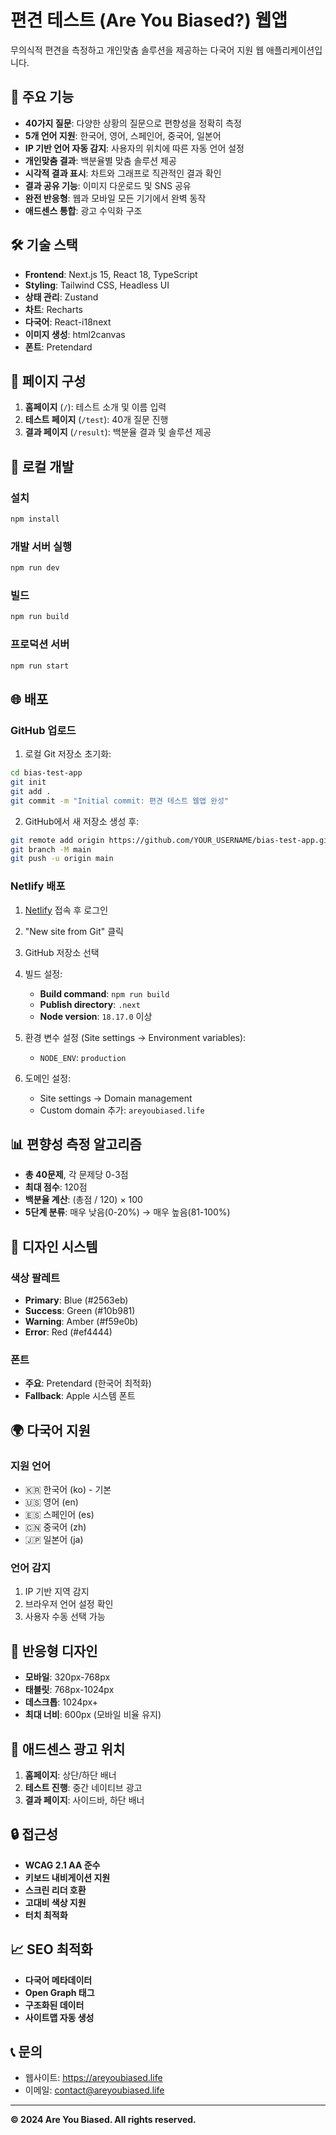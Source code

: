 # 편견 테스트 (Are You Biased?) 웹앱

무의식적 편견을 측정하고 개인맞춤 솔루션을 제공하는 다국어 지원 웹 애플리케이션입니다.

## 🌟 주요 기능

- **40가지 질문**: 다양한 상황의 질문으로 편향성을 정확히 측정
- **5개 언어 지원**: 한국어, 영어, 스페인어, 중국어, 일본어
- **IP 기반 언어 자동 감지**: 사용자의 위치에 따른 자동 언어 설정
- **개인맞춤 결과**: 백분율별 맞춤 솔루션 제공
- **시각적 결과 표시**: 차트와 그래프로 직관적인 결과 확인
- **결과 공유 기능**: 이미지 다운로드 및 SNS 공유
- **완전 반응형**: 웹과 모바일 모든 기기에서 완벽 동작
- **애드센스 통합**: 광고 수익화 구조

## 🛠 기술 스택

- **Frontend**: Next.js 15, React 18, TypeScript
- **Styling**: Tailwind CSS, Headless UI
- **상태 관리**: Zustand
- **차트**: Recharts
- **다국어**: React-i18next
- **이미지 생성**: html2canvas
- **폰트**: Pretendard

## 📱 페이지 구성

1. **홈페이지** (`/`): 테스트 소개 및 이름 입력
2. **테스트 페이지** (`/test`): 40개 질문 진행
3. **결과 페이지** (`/result`): 백분율 결과 및 솔루션 제공

## 🚀 로컬 개발

### 설치
```bash
npm install
```

### 개발 서버 실행
```bash
npm run dev
```

### 빌드
```bash
npm run build
```

### 프로덕션 서버
```bash
npm run start
```

## 🌐 배포

### GitHub 업로드

1. 로컬 Git 저장소 초기화:
```bash
cd bias-test-app
git init
git add .
git commit -m "Initial commit: 편견 테스트 웹앱 완성"
```

2. GitHub에서 새 저장소 생성 후:
```bash
git remote add origin https://github.com/YOUR_USERNAME/bias-test-app.git
git branch -M main
git push -u origin main
```

### Netlify 배포

1. [Netlify](https://app.netlify.com) 접속 후 로그인
2. "New site from Git" 클릭
3. GitHub 저장소 선택
4. 빌드 설정:
   - **Build command**: `npm run build`
   - **Publish directory**: `.next`
   - **Node version**: `18.17.0` 이상

5. 환경 변수 설정 (Site settings → Environment variables):
   - `NODE_ENV`: `production`

6. 도메인 설정:
   - Site settings → Domain management
   - Custom domain 추가: `areyoubiased.life`

## 📊 편향성 측정 알고리즘

- **총 40문제**, 각 문제당 0-3점
- **최대 점수**: 120점
- **백분율 계산**: (총점 / 120) × 100
- **5단계 분류**: 매우 낮음(0-20%) → 매우 높음(81-100%)

## 🎨 디자인 시스템

### 색상 팔레트
- **Primary**: Blue (#2563eb)
- **Success**: Green (#10b981)
- **Warning**: Amber (#f59e0b)
- **Error**: Red (#ef4444)

### 폰트
- **주요**: Pretendard (한국어 최적화)
- **Fallback**: Apple 시스템 폰트

## 🌍 다국어 지원

### 지원 언어
- 🇰🇷 한국어 (ko) - 기본
- 🇺🇸 영어 (en)
- 🇪🇸 스페인어 (es)
- 🇨🇳 중국어 (zh)
- 🇯🇵 일본어 (ja)

### 언어 감지
1. IP 기반 지역 감지
2. 브라우저 언어 설정 확인
3. 사용자 수동 선택 가능

## 📱 반응형 디자인

- **모바일**: 320px-768px
- **태블릿**: 768px-1024px
- **데스크톱**: 1024px+
- **최대 너비**: 600px (모바일 비율 유지)

## 🎯 애드센스 광고 위치

1. **홈페이지**: 상단/하단 배너
2. **테스트 진행**: 중간 네이티브 광고
3. **결과 페이지**: 사이드바, 하단 배너

## 🔒 접근성

- **WCAG 2.1 AA 준수**
- **키보드 내비게이션 지원**
- **스크린 리더 호환**
- **고대비 색상 지원**
- **터치 최적화**

## 📈 SEO 최적화

- **다국어 메타데이터**
- **Open Graph 태그**
- **구조화된 데이터**
- **사이트맵 자동 생성**

## 📞 문의

- 웹사이트: https://areyoubiased.life
- 이메일: contact@areyoubiased.life

---

**© 2024 Are You Biased. All rights reserved.**